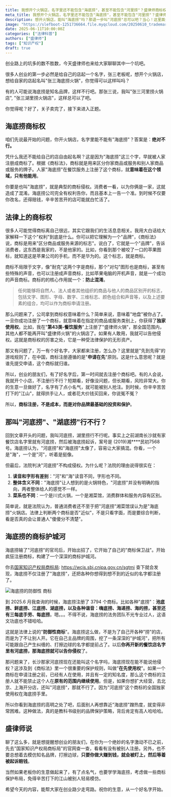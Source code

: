 ```yaml
---
title: 我想开个火锅店，名字里还不能包含"海底捞"，甚至不能包含"河里捞"？盛律师商标权最新解读
meta_title: 我想开个火锅店，名字里还不能包含"海底捞"，甚至不能包含"河里捞"？盛律师商标权最新解读
description: 想开火锅店，能叫"海底捞"吗？那退一步叫"河底捞"总可以吧？当心！这里面全是商标法的知识点。盛律师通过分析海底捞与"河底捞"的真实诉讼案例，为您深入剖析商标权的边界。本文将解释为何直接使用"海底捞"构成商标侵权，并揭示法院判定"河底捞"不侵权的底层逻辑——是否足以造成公众混淆。文章还将带您见识海底捞教科书级别的品牌保护策略：在败诉后注册了三千多个"防御性商标"（如池底捞、湖底捞、嗨底捞等），构筑起强大的品牌护城河。此外，您还将了解到什么是"在先使用权"，以及创业者如何查询并布局自己的商标。这不仅是法律科普，更是创业者的必修课。
image: "https://slefboot-1251736664.file.myqcloud.com/20250610_trademark_protection_cover.webp"
date: 2025-06-11T10:00:00Z
categories: ["法律科普"]
authors: ["盛律师"]
tags: ["知识产权"]
draft: true
---
```


创业路上的坑多的数不胜数，今天盛律师也来给大家聊聊其中一个坑吧。

很多人创业的第一步必然是给自己的店起一个名字，张三老板呢，想开个火锅店，想给自家的店起名叫"张三海底捞火锅"，你觉得可以这样叫吗？

有的人可能说海底捞是知名品牌，这样不行吧。那张三说，我叫"张三河里捞火锅店", "张三湖里捞火锅店"，这样总可以了吧。

你觉得呢？好了，关子卖完了，接下来进入正题。

## 海底捞商标权

咱们先说最开始的问题，你开火锅店，名字里能不能有"海底捞"？答案是：**绝对不行。**

凭什么我还不能给自己的店自由起名啊？这是因为"海底捞"这三个字，早就被人家注册成商标了。根据《商标法》，商标就是用来区分你家商品或服务和别人家商品或服务的牌子。人家"海底捞"在餐饮服务上注册了这个商标，就**意味着在这个领域，只有他能用**。

你要是也叫"海底捞"，就是典型的商标侵权。消费者一看，以为你俩是一家，这就造成了混淆。海底捞公司完全有权利告你，而且基本上一告一个准。到时候不仅要你改名，还得赔钱，辛辛苦苦开的店可能就白忙活了。

## 法律上的商标权

很多人可能觉得商标离自己很远，其实它跟我们的生活息息相关。我用大白话给大家解释一下这个"权利"到底是什么。你可以把它理解为一个"品牌"，《商标法》说，商标是用来"区分商品或服务来源的标志"。说白了，它就是一个"品牌"，告诉消费者，这东西是我家的，不是他家的。比如，你看到那个被咬了一口的苹果图标，就知道这是苹果公司的手机，而不是华为的。这个标志，就是商标。

商标不局限于文字，像"耐克"这两个字是商标，那个"对勾"图形也是商标，甚至有些特殊的声音，也可以注册成声音商标，比如苹果电脑的开机声音，就是一个成功的声音商标。商标的的核心作用就一个：**防止混淆**。

> 任何能够将自然人、法人或者其他组织的商品与他人的商品区别开的标志，包括文字、图形、字母、数字、三维标志、颜色组合和声音等，以及上述要素的组合，均可以作为商标申请注册。

那么问题来了，公司拿到商标权意味着什么？简单来说，意味着"地盘"被你占了。一旦你成功注册了一个商标，就意味着在指定的商品或服务类别上，你获得了**独家使用权**。比如，我在"**第43类-餐饮服务**"上注册了"盛律师火锅"，那全国范围内，其他人都不能再开叫"盛律师火锅"的火锅店了。如果有人敢用，我就可以告他侵权。这就是商标权的厉害之处，它是一种受法律保护的无形资产。

那又有问题了，万一有个好名字，大家都来注册，怎么办？这里就是"先到先得"的游戏规则了，在中国，商标注册遵循的是"**申请在先**"原则。这是什么意思呢？就是谁先提交申请，这个商标就归谁。

所以，创业的朋友们，有了好名字后，第一时间就去注册个商标吧。有的人会说，我就开个小店，不注册行不行？短期看，好像没问题，但长期看，风险非常大。你的生意一旦做好了，名字有了点小名气，就可能被别人抢注。到时候，你辛辛苦苦打下的"江山"，就得拱手让人，或者花大价钱买回来，你说冤不冤？

所以，**商标注册，不是成本，而是对你品牌最基础的投资和保护**。

## 那叫"河底捞"、"湖底捞"行不行？

回到文章开头的问题，我叫河底捞，湖里捞行不行呢。事实上之前湖南长沙就有家餐饮店名字里就有河底捞，然后被海底捞起诉，案号是 (2019)湘****民初7568号。海底捞认为，"河底捞"和"海底捞"太像了，容易让大家搞混。你看，一个是"海"，一个是"河"，听着是挺像。

但最后，法院判决"河底捞"不构成侵权。为什么呢？法院的理由说得很实在：

1.  **读音和字形有差别**："河"和"海"读音不同，字形也不同。
2.  **整体含义不同**："海底捞"让人想到的是火锅特色，"河底捞"并没有明确的指向，两者整体给人的感觉不一样。
3.  **菜系也不同**：一个是川式火锅，一个是湘菜馆，消费群体和服务内容有区别。

简单说，就是法院认为，普通消费者还不至于把"河底捞"湘菜馆误认为是"海底捞"火锅店。法律上判断两个商标是否"近似"，不是只看字面，而是要综合判断，看是否真的会让普通人"傻傻分不清楚"。

## 海底捞的商标护城河

海底捞输了"河底捞"的官司后，开始出招了，它开始了自己的"商标保卫战"。开始疯狂注册商标，构建了一个深深的商标护城河。

你去[国家知识产权局商标局](https://wcjs.sbj.cnipa.gov.cn/sgtmi): https://wcjs.sbj.cnipa.gov.cn/sgtmi 查下就会发现，海底捞不仅注册了"海底捞"，还把各种你想得到想不到的近似的名字都注册了。

![海底捞的防御性 商标](https://slefboot-1251736664.file.myqcloud.com/20250610_trademark_protection_haidilao.webp)

到 2025.6 月我查询的时候，海底捞注册了 3794 个商标。比如各种"底捞"：**池底捞、鲜底捞、江底捞、湖底捞，以及各种谐音：嗨底捞、海递捞、海的捞，甚至还有三每底手劳、每底捞**。嗯。。。不得不说，海底捞的法务团队不光专业过人，这语文功底也不错哈哈。

这就是法律上说的"**防御性商标**"。海底捞这么做，不是为了自己开各种"捞"的店，而是为了不让别人开。它在自己主品牌的周围，挖了一条深深的"护城河"，把所有可能跟自己产生纠缠的、打擦边球的名字都提前占了。以后**你再开新的餐饮店名字里有河底捞，那海底捞就可以告你侵权**了。

那问题来了，长沙那家河底捞现在还能叫这个名字吗，海底捞现在能不能说他侵权？这涉及到《商标法》里一个很重要的保护规则，叫做"**在先使用权**"。如果一个商标在申请注册之前，已经有人在使用，并且有一定的知名度，那么这个商标的注册人就不能禁止这个人在**原有的范围内继续使用**。但是，如果你想扩大经营，去北京、上海开分店，还叫"河底捞"，那就不行了。因为"河底捞"这个商标的全国独家使用权在海底捞手里。

所以你看到海底捞的高明之处了吧，后面别人再想靠近"海底捞"蹭热度，就变得非常困难。这种做法，真的是教科书级别的品牌保护策略，背后肯定有高人哈哈哈。

## 盛律师说

聊了这么多，就是想提醒想创业的朋友们，在你为一个绝妙的名字激动不已之前，先去"国家知识产权局商标局"的官网查一查，看看有没有被别人注册。另外，也不要总想着去模仿知名品牌，打擦边球，**只要你做大赚到钱，就会被盯上，然后等着被起诉赔钱**。

当然如果老板你的生意做起来了，有了点名气，也要学学海底捞，考虑做一些商标保护布局，免得辛苦打下的江山被别人轻易模仿。

希望今天的内容，能帮大家在创业路少走弯路。祝你的生意，从一个好名字开始。